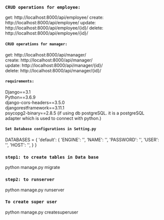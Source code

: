 
### `CRUD operations for employee:`
get:    http://localhost:8000/api/employee/
create: http://localhost:8000/api/employee/
update: http://localhost:8000/api/employee/{id}/
delete: http://localhost:8000/api/employee/{id}/

#### `CRUD operations for manager:`
get:    http://localhost:8000/api/manager/ <br />
create: http://localhost:8000/api/manager/ <br />
update: http://localhost:8000/api/manager/{id}/ <br />
delete: http://localhost:8000/api/manager/{id}/ <br />


#### `requirements:`
Django==3.1 <br />
Python==3.6.9  <br />
django-cors-headers==3.5.0  <br />
djangorestframework==3.11.1  <br />
psycopg2-binary==2.8.5 (if using db postgreSQL. it is a postgreSQL adapter which is used to connect with python.) <br />

#### `Set Database configurations in Setting.py`
DATABASES = {
    'default': {
        'ENGINE': '',
        'NAME': '',
        'PASSWORD': '',
        'USER': '',
        'HOST': '',
    }
}

### `step1: to create tables in Data base`
python manage.py migrate 

### `step2: to runserver`
python manage.py runserver

### `To create super user`
python manage.py createsuperuser